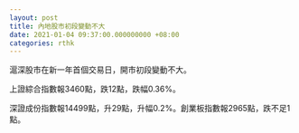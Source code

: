 ```yaml
---
layout: post
title: 內地股市初段變動不大
date: 2021-01-04 09:37:00.000000000 +08:00
categories: rthk
---
```


滬深股市在新一年首個交易日，開市初段變動不大。

上證綜合指數報3460點，跌12點，跌幅0.36%。

深證成份指數報14499點，升29點，升幅0.2%。創業板指數報2965點，跌不足1點。
